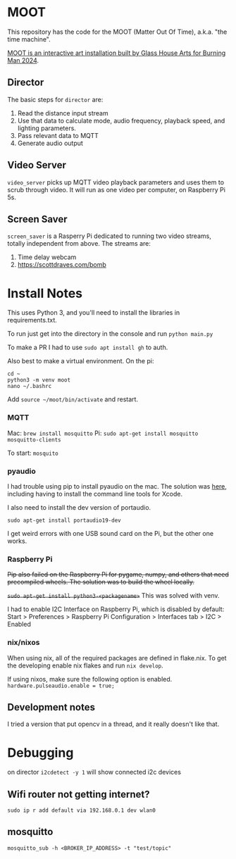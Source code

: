 # MOOT
This repository has the code for the MOOT (Matter Out Of Time), a.k.a. "the time machine".

[MOOT is an interactive art installation built by Glass House Arts for Burning Man 2024](https://www.deldiosglasshouse.com/moot).

## Director

The basic steps for `director` are:

1. Read the distance input stream
2. Use that data to calculate mode, audio frequency, playback speed, and lighting parameters.
3. Pass relevant data to MQTT
4. Generate audio output

## Video Server

`video_server` picks up MQTT video playback parameters and uses them to scrub through video.  It will run as one 
video per computer, on Raspberry Pi 5s.

## Screen Saver

`screen_saver` is a Rasperry Pi dedicated to running two video streams, totally independent from above. The streams are:

1. Time delay webcam
2. https://scottdraves.com/bomb


# Install Notes

This uses Python 3, and you'll need to install the libraries in requirements.txt.

To run just get into the directory in the console and run `python main.py`

To make a PR I had to use `sudo apt install gh` to auth.

Also best to make a virtual environment.  On the pi:

```
cd ~
python3 -m venv moot
nano ~/.bashrc
```
Add `source ~/moot/bin/activate` and restart.

### MQTT
Mac:
`brew install mosquitto`
Pi:
`sudo apt-get install mosquitto mosquitto-clients`

To start: `mosquito`

### pyaudio

I had trouble using pip to install pyaudio on the mac.  The solution was [here](https://stackoverflow.com/questions/31236194/installing-pyaudio-for-python-3-on-os-x), including having to install the command line tools for Xcode.

I also need to install the dev version of portaudio.

`sudo apt-get install portaudio19-dev`

I get weird errors with one USB sound card on the Pi, but the other one works.

### Raspberry Pi

<s>Pip also failed on the Raspberry Pi for pygame, numpy, and others that need precompiled wheels.  The solution was to build the wheel locally.

`sudo apt-get install python3-<packagename>`</s> This was solved with venv.

I had to enable I2C Interface on Raspberry Pi, which is disabled by default: Start > Preferences > Raspberry Pi Configuration > Interfaces tab > I2C > Enabled

### nix/nixos
When using nix, all of the required packages are defined in flake.nix.  To get the developing enable nix flakes and run `nix develop`.

If using nixos, make sure the following option is enabled. `hardware.pulseaudio.enable = true;`

## Development notes

I tried a version that put opencv in a thread, and it really doesn't like that.


# Debugging

on director `i2cdetect -y 1` will show connected i2c devices

## Wifi router not getting internet?

`sudo ip r add default via 192.168.0.1 dev wlan0`

## mosquitto

`mosquitto_sub -h <BROKER_IP_ADDRESS> -t "test/topic"`